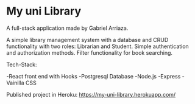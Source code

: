 # My uni Library

A full-stack application made by Gabriel Arriaza.

A simple library management system with a database and CRUD functionality with two roles: Librarian and Student. Simple authentication and authorization methods. Filter functionality for book searching. 

Tech-Stack: 

-React front end with Hooks
-Postgresql Database
-Node.js
-Express
-Vainilla CSS

Published project in Heroku: https://my-uni-library.herokuapp.com/
